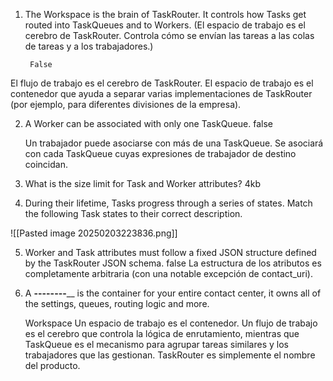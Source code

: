 1. The Workspace is the brain of TaskRouter. It controls how Tasks get routed into TaskQueues and to Workers. (El espacio de trabajo es el cerebro de TaskRouter. Controla cómo se envían las tareas a las colas de tareas y a los trabajadores.)

		False
El flujo de trabajo es el cerebro de TaskRouter. El espacio de trabajo es el contenedor que ayuda a separar varias implementaciones de TaskRouter (por ejemplo, para diferentes divisiones de la empresa).


2. A Worker can be associated with only one TaskQueue.
	false
	
	Un trabajador puede asociarse con más de una TaskQueue. Se asociará con cada TaskQueue cuyas expresiones de trabajador de destino coincidan.

3. What is the size limit for Task and Worker attributes?
	 4kb



4. During their lifetime, Tasks progress through a series of states. Match the following Task states to their correct description.

![[Pasted image 20250203223836.png]]


5. Worker and Task attributes must follow a fixed JSON structure defined by the TaskRouter JSON schema.
		false
	La estructura de los atributos es completamente arbitraria (con una notable excepción de contact_uri).

6. A ____--------______ is the container for your entire contact center, it owns all of the settings, queues, routing logic and more.

	Workspace
Un espacio de trabajo es el contenedor. Un flujo de trabajo es el cerebro que controla la lógica de enrutamiento, mientras que TaskQueue es el mecanismo para agrupar tareas similares y los trabajadores que las gestionan. TaskRouter es simplemente el nombre del producto.
    

